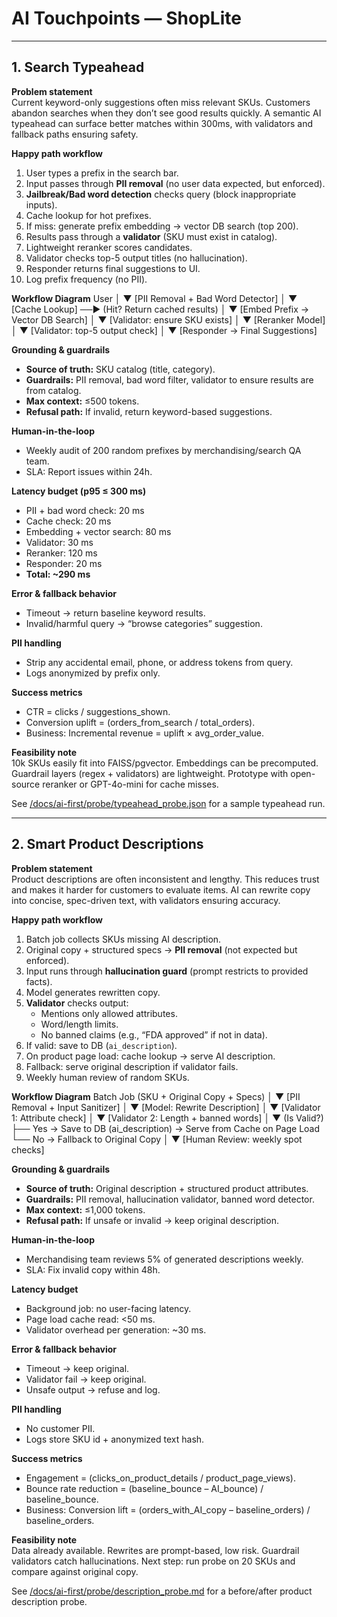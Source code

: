 # AI Touchpoints — ShopLite

---

## 1. Search Typeahead

**Problem statement**  
Current keyword-only suggestions often miss relevant SKUs. Customers abandon searches when they don’t see good results quickly. A semantic AI typeahead can surface better matches within 300ms, with validators and fallback paths ensuring safety.

**Happy path workflow**  
1. User types a prefix in the search bar.  
2. Input passes through **PII removal** (no user data expected, but enforced).  
3. **Jailbreak/Bad word detection** checks query (block inappropriate inputs).  
4. Cache lookup for hot prefixes.  
5. If miss: generate prefix embedding → vector DB search (top 200).  
6. Results pass through a **validator** (SKU must exist in catalog).  
7. Lightweight reranker scores candidates.  
8. Validator checks top-5 output titles (no hallucination).  
9. Responder returns final suggestions to UI.  
10. Log prefix frequency (no PII).

**Workflow Diagram**
User
│
▼
[PII Removal + Bad Word Detector]
│
▼
[Cache Lookup] ──► (Hit? Return cached results)
│
▼
[Embed Prefix → Vector DB Search]
│
▼
[Validator: ensure SKU exists]
│
▼
[Reranker Model]
│
▼
[Validator: top-5 output check]
│
▼
[Responder → Final Suggestions]


**Grounding & guardrails**  
- **Source of truth:** SKU catalog (title, category).  
- **Guardrails:** PII removal, bad word filter, validator to ensure results are from catalog.  
- **Max context:** ≤500 tokens.  
- **Refusal path:** If invalid, return keyword-based suggestions.  

**Human-in-the-loop**  
- Weekly audit of 200 random prefixes by merchandising/search QA team.  
- SLA: Report issues within 24h.  

**Latency budget (p95 ≤ 300 ms)**  
- PII + bad word check: 20 ms  
- Cache check: 20 ms  
- Embedding + vector search: 80 ms  
- Validator: 30 ms  
- Reranker: 120 ms  
- Responder: 20 ms  
- **Total: ~290 ms**  

**Error & fallback behavior**  
- Timeout → return baseline keyword results.  
- Invalid/harmful query → “browse categories” suggestion.  

**PII handling**  
- Strip any accidental email, phone, or address tokens from query.  
- Logs anonymized by prefix only.  

**Success metrics**  
- CTR = clicks / suggestions_shown.  
- Conversion uplift = (orders_from_search / total_orders).  
- Business: Incremental revenue = uplift × avg_order_value.  

**Feasibility note**  
10k SKUs easily fit into FAISS/pgvector. Embeddings can be precomputed. Guardrail layers (regex + validators) are lightweight. Prototype with open-source reranker or GPT-4o-mini for cache misses.

See [/docs/ai-first/probe/typeahead_probe.json](/docs/ai-first/probe/typeahead_probe.json) for a sample typeahead run.

---

## 2. Smart Product Descriptions

**Problem statement**  
Product descriptions are often inconsistent and lengthy. This reduces trust and makes it harder for customers to evaluate items. AI can rewrite copy into concise, spec-driven text, with validators ensuring accuracy.

**Happy path workflow**  
1. Batch job collects SKUs missing AI description.  
2. Original copy + structured specs → **PII removal** (not expected but enforced).  
3. Input runs through **hallucination guard** (prompt restricts to provided facts).  
4. Model generates rewritten copy.  
5. **Validator** checks output:  
   - Mentions only allowed attributes.  
   - Word/length limits.  
   - No banned claims (e.g., “FDA approved” if not in data).  
6. If valid: save to DB (`ai_description`).  
7. On product page load: cache lookup → serve AI description.  
8. Fallback: serve original description if validator fails.  
9. Weekly human review of random SKUs.  

**Workflow Diagram**
Batch Job (SKU + Original Copy + Specs)
│
▼
[PII Removal + Input Sanitizer]
│
▼
[Model: Rewrite Description]
│
▼
[Validator 1: Attribute check]
│
▼
[Validator 2: Length + banned words]
│
▼
(Is Valid?)
├── Yes → Save to DB (ai_description) → Serve from Cache on Page Load
└── No → Fallback to Original Copy
│
▼
[Human Review: weekly spot checks]


**Grounding & guardrails**  
- **Source of truth:** Original description + structured product attributes.  
- **Guardrails:** PII removal, hallucination validator, banned word detector.  
- **Max context:** ≤1,000 tokens.  
- **Refusal path:** If unsafe or invalid → keep original description.  

**Human-in-the-loop**  
- Merchandising team reviews 5% of generated descriptions weekly.  
- SLA: Fix invalid copy within 48h.  

**Latency budget**  
- Background job: no user-facing latency.  
- Page load cache read: <50 ms.  
- Validator overhead per generation: ~30 ms.  

**Error & fallback behavior**  
- Timeout → keep original.  
- Validator fail → keep original.  
- Unsafe output → refuse and log.  

**PII handling**  
- No customer PII.  
- Logs store SKU id + anonymized text hash.  

**Success metrics**  
- Engagement = (clicks_on_product_details / product_page_views).  
- Bounce rate reduction = (baseline_bounce – AI_bounce) / baseline_bounce.  
- Business: Conversion lift = (orders_with_AI_copy – baseline_orders) / baseline_orders.  

**Feasibility note**  
Data already available. Rewrites are prompt-based, low risk. Guardrail validators catch hallucinations. Next step: run probe on 20 SKUs and compare against original copy.

See [/docs/ai-first/probe/description_probe.md](/docs/ai-first/probe/description_probe.md) for a before/after product description probe.

